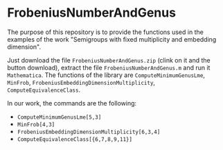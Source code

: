 # FrobeniusNumberAndGenus

The purpose of this repository is to provide the functions used 
in the examples of the work "Semigroups with fixed multiplicity and embedding dimension".

Just download the file ```FrobeniusNumberAndGenus.zip``` (clink on it and the button download), extract the file ```FrobeniusNumberAndGenus.m``` and run it ```Mathematica```. 
The functions of the library are ```ComputeMinimumGenusLme```, ```MinFrob```, ```FrobeniusEmbeddingDimensionMultiplicity```, ```ComputeEquivalenceClass```.

In our work, the commands are the following:
- ```ComputeMinimumGenusLme[5,3]```
- ```MinFrob[4,3]```
- ```FrobeniusEmbeddingDimensionMultiplicity[6,3,4]```
- ```ComputeEquivalenceClass[{6,7,8,9,11}]```
